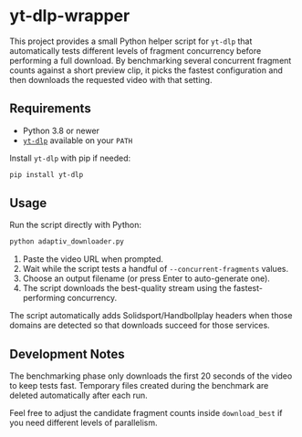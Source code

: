 # yt-dlp-wrapper

This project provides a small Python helper script for `yt-dlp` that automatically tests different levels of fragment concurrency before performing a full download. By benchmarking several concurrent fragment counts against a short preview clip, it picks the fastest configuration and then downloads the requested video with that setting.

## Requirements

- Python 3.8 or newer
- [`yt-dlp`](https://github.com/yt-dlp/yt-dlp) available on your `PATH`

Install `yt-dlp` with pip if needed:

```bash
pip install yt-dlp
```

## Usage

Run the script directly with Python:

```bash
python adaptiv_downloader.py
```

1. Paste the video URL when prompted.
2. Wait while the script tests a handful of `--concurrent-fragments` values.
3. Choose an output filename (or press Enter to auto-generate one).
4. The script downloads the best-quality stream using the fastest-performing concurrency.

The script automatically adds Solidsport/Handbollplay headers when those domains are detected so that downloads succeed for those services.

## Development Notes

The benchmarking phase only downloads the first 20 seconds of the video to keep tests fast. Temporary files created during the benchmark are deleted automatically after each run.

Feel free to adjust the candidate fragment counts inside `download_best` if you need different levels of parallelism.
